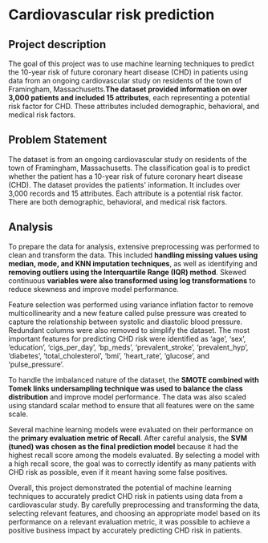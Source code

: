 # Cardiovascular risk prediction 
## Project description
The goal of this project was to use machine learning techniques to predict the 10-year risk of future coronary heart disease (CHD) in patients using data from an ongoing cardiovascular study on residents of the town of Framingham, Massachusetts.**The dataset provided information on over 3,000 patients and included 15 attributes**, each representing a potential risk factor for CHD. These attributes included demographic, behavioral, and medical risk factors.  
## Problem Statement
The dataset is from an ongoing cardiovascular study on residents of the town of Framingham, Massachusetts. The classification goal is to predict whether the patient has a 10-year risk of future coronary heart disease (CHD). The dataset provides the patients' information. It includes over 3,000 records and 15 attributes. Each attribute is a potential risk factor. There are both demographic, behavioral, and medical risk factors.

## Analysis
To prepare the data for analysis, extensive preprocessing was performed to clean and transform the data. This included **handling missing values using median, mode, and KNN imputation techniques**, as well as identifying and **removing outliers using the Interquartile Range (IQR) method**. Skewed continuous **variables were also transformed using log transformations** to reduce skewness and improve model performance.  

Feature selection was performed using variance inflation factor to remove multicollinearity and a new feature called pulse pressure was created to capture the relationship between systolic and diastolic blood pressure. Redundant columns were also removed to simplify the dataset. The most important features for predicting CHD risk were identified as ‘age’, ‘sex’, ‘education’, ‘cigs_per_day’, ‘bp_meds’, ‘prevalent_stroke’, ‘prevalent_hyp’, ‘diabetes’, ‘total_cholesterol’, ‘bmi’, ‘heart_rate’, ‘glucose’, and ‘pulse_pressure’.  

To handle the imbalanced nature of the dataset, the **SMOTE combined with Tomek links undersampling technique was used to balance the class distribution** and improve model performance. The data was also scaled using standard scalar method to ensure that all features were on the same scale.  

Several machine learning models were evaluated on their performance on the **primary evaluation metric of Recall**. After careful analysis, the **SVM (tuned) was chosen as the final prediction model** because it had the highest recall score among the models evaluated. By selecting a model with a high recall score, the goal was to correctly identify as many patients with CHD risk as possible, even if it meant having some false positives.  

Overall, this project demonstrated the potential of machine learning techniques to accurately predict CHD risk in patients using data from a cardiovascular study. By carefully preprocessing and transforming the data, selecting relevant features, and choosing an appropriate model based on its performance on a relevant evaluation metric, it was possible to achieve a positive business impact by accurately predicting CHD risk in patients.  
